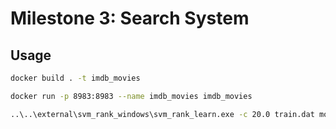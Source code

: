 # Milestone 3: Search System

## Usage

```sh
docker build . -t imdb_movies

docker run -p 8983:8983 --name imdb_movies imdb_movies

..\..\external\svm_rank_windows\svm_rank_learn.exe -c 20.0 train.dat model.dat
```